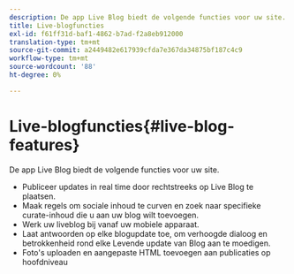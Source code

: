 ```yaml
---
description: De app Live Blog biedt de volgende functies voor uw site.
title: Live-blogfuncties
exl-id: f61ff31d-baf1-4862-b7ad-f2a8eb912000
translation-type: tm+mt
source-git-commit: a2449482e617939cfda7e367da34875bf187c4c9
workflow-type: tm+mt
source-wordcount: '88'
ht-degree: 0%

---
```


# Live-blogfuncties{#live-blog-features}

De app Live Blog biedt de volgende functies voor uw site.



* Publiceer updates in real time door rechtstreeks op Live Blog te plaatsen.
* Maak regels om sociale inhoud te curven en zoek naar specifieke curate-inhoud die u aan uw blog wilt toevoegen.
* Werk uw liveblog bij vanaf uw mobiele apparaat.
* Laat antwoorden op elke blogupdate toe, om verhoogde dialoog en betrokkenheid rond elke Levende update van Blog aan te moedigen.
* Foto&#39;s uploaden en aangepaste HTML toevoegen aan publicaties op hoofdniveau
